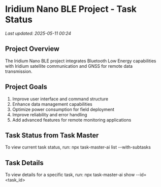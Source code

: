 ﻿# Iridium Nano BLE Project - Task Status

*Last updated: 2025-05-11 00:24*

## Project Overview
The Iridium Nano BLE project integrates Bluetooth Low Energy capabilities with Iridium satellite communication and GNSS for remote data transmission.

## Project Goals
1. Improve user interface and command structure
2. Enhance data management capabilities
3. Optimize power consumption for field deployment
4. Improve reliability and error handling
5. Add advanced features for remote monitoring applications

## Task Status from Task Master

To view current task status, run:
npx task-master-ai list --with-subtasks

## Task Details

To view details for a specific task, run:
npx task-master-ai show --id=<task_id>
